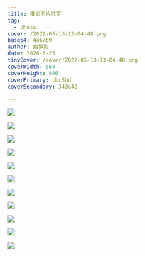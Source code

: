 ```yaml
---
title: 摄影图片欣赏
tag:
  - photo
cover: /2022-05-13-13-04-48.png
base64: 4a67b9
author: 幽梦影
date: 2020-6-25
tinyCover: /cover/2022-05-13-13-04-48.png
coverWidth: 564
coverHeight: 806
coverPrimary: cbc5bd
coverSecondary: 343a42

---
```




![](./20200625230715.jpg)

![](./20200625230818.jpg)

![](./20200625230834.jpg)

![](./20200625230850.jpg)

![](./20200625230902.jpg)

![](./20200625230916.jpg)

![](./20200625230925.jpg)

![](./20200625230936.jpg)

![](./20200625230947.jpg)

![](./20200625230958.jpg)

![](./20200625231014.jpg)